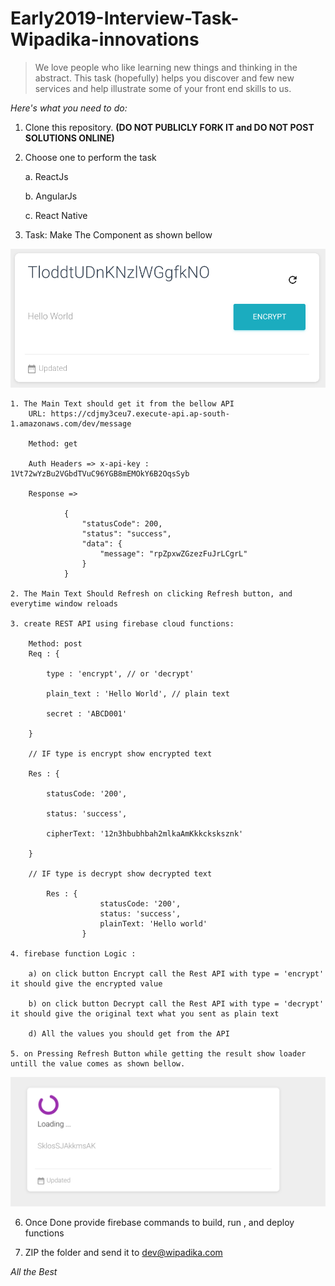 # Early2019-Interview-Task-Wipadika-innovations

>We love people who like learning new things and thinking in the abstract. This task (hopefully) helps you discover and few new services and help illustrate some of your front end skills to us.

_Here's what you need to do:_

1) Clone this repository. **(DO NOT PUBLICLY FORK IT and DO NOT POST SOLUTIONS ONLINE)**

2) Choose one to perform the task

    a. ReactJs

    b. AngularJs

    c. React Native



3) Task: Make The Component as shown bellow

![](images/image3.png)


    1. The Main Text should get it from the bellow API
        URL: https://cdjmy3ceu7.execute-api.ap-south-1.amazonaws.com/dev/message

        Method: get

        Auth Headers => x-api-key : 1Vt72wYzBu2VGbdTVuC96YGB8mEMOkY6B2OqsSyb

        Response => 
        
                {
                    "statusCode": 200,
                    "status": "success",
                    "data": {
                        "message": "rpZpxwZGzezFuJrLCgrL"
                    }
                }

    2. The Main Text Should Refresh on clicking Refresh button, and everytime window reloads

    3. create REST API using firebase cloud functions:

        Method: post
        Req : {

            type : 'encrypt', // or 'decrypt'

            plain_text : 'Hello World', // plain text

            secret : 'ABCD001'

        }

        // IF type is encrypt show encrypted text

        Res : {

            statusCode: '200',
        
            status: 'success',

            cipherText: '12n3hbubhbah2mlkaAmKkkcksksznk'

        }

        // IF type is decrypt show decrypted text

            Res : {
                        statusCode: '200',
                        status: 'success',
                        plainText: 'Hello world'
                    }

    4. firebase function Logic : 

        a) on click button Encrypt call the Rest API with type = 'encrypt' it should give the encrypted value

        b) on click button Decrypt call the Rest API with type = 'decrypt' it should give the original text what you sent as plain text

        d) All the values you should get from the API

    5. on Pressing Refresh Button while getting the result show loader untill the value comes as shown bellow.

![](images/image2.png)

6) Once Done provide firebase commands to build, run , and deploy functions

7) ZIP the folder and send it to dev@wipadika.com

*All the Best*